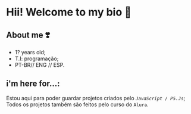 # Hii! Welcome to my bio 🍎

## About me ❣️

- 1? years old;
- T.I: programação;
- PT-BR// ENG // ESP.

## i'm here for...:

Estou aqui para poder guardar projetos criados pelo _`JavaScript / P5.Js`_;
Todos os projetos também são feitos pelo curso do `Alura`.
